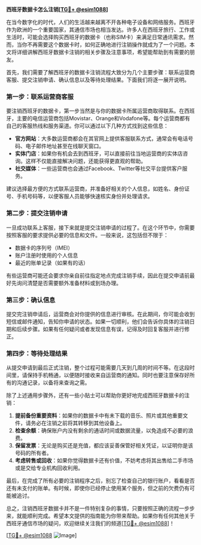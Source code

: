 **西班牙数据卡怎么注销[[TG💪+ @esim1088](https://t.me/s/esim1088)]**

在当今数字化的时代，人们的生活越来越离不开各种电子设备和网络服务。西班牙作为欧洲的一个重要国家，其通信市场也相当发达。许多人在西班牙旅行、工作或生活时，可能会选择购买西班牙的数据卡（也称SIM卡）来满足日常通讯需求。然而，当你不再需要这个数据卡时，如何正确地进行注销操作就成为了一个问题。本文将详细讲解西班牙数据卡注销的相关步骤及注意事项，希望能帮助到有需要的朋友。

首先，我们需要了解西班牙的数据卡注销流程大致分为几个主要步骤：联系运营商客服、提交注销申请、确认信息以及等待处理结果。下面我们将逐一展开说明。

### 第一步：联系运营商客服

要注销西班牙的数据卡，第一步当然是与你的数据卡所属运营商取得联系。在西班牙，主要的电信运营商包括Movistar、Orange和Vodafone等。每个运营商都有自己的客服热线和服务渠道。你可以通过以下几种方式找到这些信息：

- **官方网站**：大多数运营商都会在其官网上提供客服联系方式，通常会有电话号码、电子邮件地址甚至在线聊天窗口。
- **实体门店**：如果你有机会去到西班牙，可以直接前往当地运营商的实体店咨询。这样不仅能直接解决问题，还能获得更直观的帮助。
- **社交媒体**：一些运营商也会通过Facebook、Twitter等社交平台提供客户服务。

建议选择最方便的方式联系运营商，并准备好相关的个人信息，如姓名、身份证号、手机号码等，以便客服人员能够快速核实身份并处理请求。

### 第二步：提交注销申请

一旦成功联系上客服，接下来就是提交注销申请的过程了。在这个环节中，你需要按照客服的要求提供必要的信息和文件。一般来说，这包括但不限于：

- 数据卡的序列号（IMEI）
- 账户注册时使用的个人信息
- 最近的账单记录（如果有的话）

有些运营商可能还会要求你亲自前往指定地点完成注销手续，因此在提交申请前最好先询问清楚是否需要额外准备材料或到场办理。

### 第三步：确认信息

提交完注销申请后，运营商会对你提供的信息进行审核。在此期间，你可能会收到短信或邮件通知，告知你申请的状态。如果一切顺利，他们会告诉你具体的注销日期和后续步骤。如果有任何疑问或者发现信息有误，记得及时回复客服并进行修正。

### 第四步：等待处理结果

从提交申请到最后正式注销，整个过程可能需要几天到几周的时间不等。在这段时间里，请保持手机畅通，以便随时接收来自运营商的通知。同时也要注意保存好所有的沟通记录，以备将来查询之需。

除了上述通用步骤外，还有一些小贴士可以帮助你更好地完成西班牙数据卡的注销：

1. **提前备份重要资料**：如果你的数据卡中有未下载的音乐、照片或其他重要文件，请务必在注销之前将其转移到其他设备上。
2. **检查余额**：确保账户内没有剩余的通话时间或数据流量，以免造成不必要的浪费。
3. **保留发票**：无论是购买还是充值，都应该妥善保管好相关凭证，以证明你是该号码的所有者。
4. **考虑转售或回收**：如果你觉得数据卡还有价值，不妨考虑将其出售给二手市场或是交给专业机构回收利用。

最后，在完成了所有必要的注销程序之后，别忘了检查自己的银行账户，看看是否还有未支付的账单。有时候，即使你已经停止使用某个服务，但之前的欠费仍有可能被追讨。

总之，注销西班牙数据卡并不是一件特别复杂的事情，只要按照正确的流程一步步来，就能顺利完成。希望本文提供的指南能为你带来帮助。如果你有任何其他关于西班牙通信市场的疑问，欢迎继续关注我们的频道[[TG💪+ @esim1088](https://t.me/s/esim1088)]！

[[TG💪+ @esim1088](https://t.me/s/esim1088) ![Image](https://i.postimg.cc/4NQfJmqS/Snipaste-2025-05-13-00-14-12.png)]